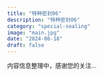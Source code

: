 ```yaml
---
title: "特种密封06"
description: "特种密封06"
category: "special-sealing"
image: "main.jpg"
date: "2024-08-18"
draft: false
---
```


内容信息整理中，感谢您的关注...